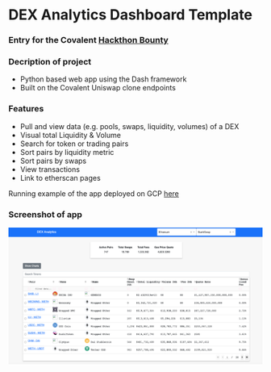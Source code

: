 # DEX Analytics Dashboard Template
### Entry for the Covalent [Hackthon Bounty](https://gitcoin.co/issue/covalenthq/covalent-gitcoin-bounties/6/100026821)

### Decription of project
- Python based web app using the Dash framework
- Built on the Covalent Uniswap clone endpoints

### Features
- Pull and view data (e.g. pools, swaps, liquidity, volumes) of a DEX
- Visual total Liquidity & Volume
- Search for token or trading pairs
- Sort pairs by liquidity metric
- Sort pairs by swaps
- View transactions
- Link to etherscan pages

Running example of the app deployed on GCP [here](https://dex-dash-it2dnsfura-uc.a.run.app/)

### Screenshot of app
![alt text](https://github.com/zpencerguy/covalent-dashboard/blob/master/assets/web-app-view.png?raw=true)


